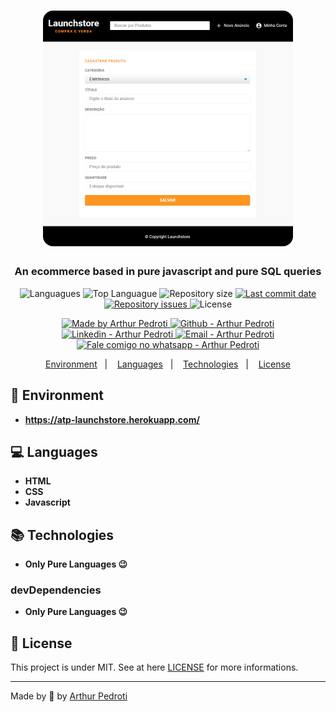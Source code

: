 <h1 align="center">
    <img alt="Gym Manager" src="./public/assets/readme-logo.PNG"  width="400px" style="border-radius:16px;"/>
</h1>

<h3 align="center" >
  An ecommerce based in pure javascript and pure SQL queries
</h3>

<p align="center">
  <img alt="Languagues" src="https://img.shields.io/github/languages/count/ArthurPedroti/launchstore">
  <img alt="Top Languague" src="https://img.shields.io/github/languages/top/ArthurPedroti/launchstore">
  <img alt="Repository size" src="https://img.shields.io/github/repo-size/ArthurPedroti/launchstore">
  <a href="https://github.com/ArthurPedroti/launchstore/commits/master">
    <img alt="Last commit date" src="https://img.shields.io/github/last-commit/ArthurPedroti/launchstore">
  </a>
   <a href="https://github.com/ArthurPedroti/launchstore/issues">
    <img alt="Repository issues" src="https://img.shields.io/github/issues/ArthurPedroti/launchstore">
  </a>
  <img alt="License" src="https://img.shields.io/github/license/ArthurPedroti/launchstore">
</p>
<p align="center">

  <a href="https://github.com/ArthurPedroti" target="_blank">
    <img alt="Made by Arthur Pedroti" src="https://img.shields.io/badge/made%20by-Arthur_Pedroti-informational">
  </a>
  <a href="https://github.com/ArthurPedroti" target="_blank" >
    <img alt="Github - Arthur Pedroti" src="https://img.shields.io/badge/Github--%23F8952D?style=social&logo=github">
  </a>
  <a href="https://www.linkedin.com/in/arthurpedroti/" target="_blank" >
    <img alt="Linkedin - Arthur Pedroti" src="https://img.shields.io/badge/Linkedin--%23F8952D?style=social&logo=linkedin">
  </a>
  <a href="mailto:arthurpedroti@gmail.com" target="_blank" >
    <img alt="Email - Arthur Pedroti" src="https://img.shields.io/badge/Email--%23F8952D?style=social&logo=gmail">
  </a>
  <a href="https://api.whatsapp.com/send?phone=5519991830454"
        target="_blank" >
    <img alt="Fale comigo no whatsapp - Arthur Pedroti" src="https://img.shields.io/badge/Whatsapp--%23F8952D?style=social&logo=whatsapp">
  </a>

</p>

<p align="center">
<a href="#rocket-environment">Environment</a>&nbsp;&nbsp;&nbsp;|&nbsp;&nbsp;&nbsp;
  <a href="#computer-languages">Languages</a>&nbsp;&nbsp;&nbsp;|&nbsp;&nbsp;&nbsp;
  <a href="#books-technologies">Technologies</a>&nbsp;&nbsp;&nbsp;|&nbsp;&nbsp;&nbsp;
  <a href="#memo-license">License</a>
</p>

## :rocket: Environment

- **https://atp-launchstore.herokuapp.com/**

## :computer: Languages

- **HTML**
- **CSS**
- **Javascript**

## :books: Technologies

- **Only Pure Languages :wink:**

### devDependencies

- **Only Pure Languages :wink:**

## :memo: License

This project is under MIT. See at here [LICENSE](/LICENSE) for more informations.

---

Made by :blue_heart: by [Arthur Pedroti](https://github.com/ArthurPedroti)
